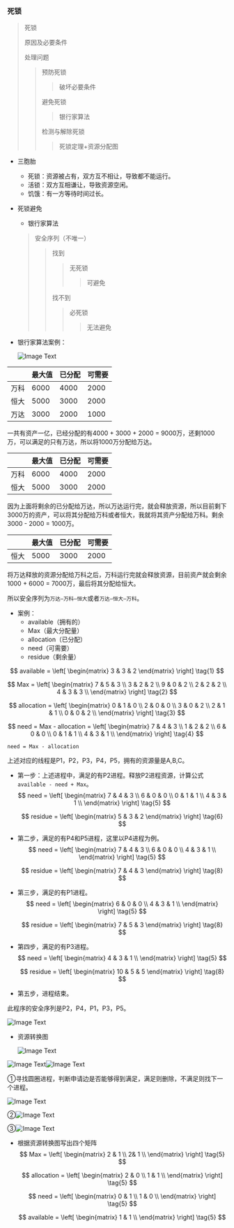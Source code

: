 ### 死锁

> 死锁
>
> 原因及必要条件 
>
> 处理问题
>
> >预防死锁
> >
> >> 破坏必要条件
> >
> >避免死锁
> >
> >> 银行家算法
> >
> >检测与解除死锁
> >
> >> 死锁定理+资源分配图

* 三胞胎

  * 死锁：资源被占有，双方互不相让，导致都不能运行。
  * 活锁：双方互相谦让，导致资源空闲。
  * 饥饿：有一方等待时间过长。

* 死锁避免

  * 银行家算法

  > 安全序列（不唯一）
  >
  > > 找到
  > >
  > > > 无死锁
  > > >
  > > > > 可避免
  > >
  > > 找不到
  > >
  > > > 必死锁
  > > >
  > > > > 无法避免

* 银行家算法案例：

  ![Image Text](https://raw.github.com/wangyufei1006/Study-Notes/master/Image/os-6.png)

|      | 最大值 | 已分配 | 可需要 |
| ---- | ------ | ------ | ------ |
| 万科 | 6000   | 4000   | 2000   |
| 恒大 | 5000   | 3000   | 2000   |
| 万达 | 3000   | 2000   | 1000   |

一共有资产一亿，已经分配的有4000 + 3000 + 2000 = 9000万，还剩1000万，可以满足的只有万达，所以将1000万分配给万达。

|      | 最大值 | 已分配 | 可需要 |
| ---- | ------ | ------ | ------ |
| 万科 | 6000   | 4000   | 2000   |
| 恒大 | 5000   | 3000   | 2000   |

因为上面将剩余的已分配给万达，所以万达运行完，就会释放资源，所以目前剩下3000万的资产，可以将其分配给万科或者恒大，我就将其资产分配给万科。剩余3000 - 2000 = 1000万。

|      | 最大值 | 已分配 | 可需要 |
| ---- | ------ | ------ | ------ |
| 恒大 | 5000   | 3000   | 2000   |

将万达释放的资源分配给万科之后，万科运行完就会释放资源，目前资产就会剩余1000 + 6000 = 7000万，最后将其分配给恒大。

所以安全序列为`万达—万科—恒大`或者`万达—恒大—万科`。

* 案例：
  * available（拥有的）
  * Max（最大分配量）
  * allocation（已分配）
  * need（可需要）
  * residue（剩余量）

$$
available = \left[
 \begin{matrix}
   3 & 3 & 2 
  \end{matrix}
  \right] \tag{1}
$$

$$
Max = \left[
 \begin{matrix}
   7 & 5 & 3  \\
   3 & 2 & 2 \\
   9 & 0 & 2 \\
   2 & 2 & 2 \\
   4 & 3 & 3 \\
  \end{matrix}
  \right] \tag{2}
$$

$$
allocation = \left[
 \begin{matrix}
   0 & 1 & 0  \\
   2 & 0 & 0 \\
   3 & 0 & 2 \\
   2 & 1 & 1 \\
   0 & 0 & 2 \\
  \end{matrix}
  \right] \tag{3}
$$

$$
need = Max - allocation = \left[
 \begin{matrix}
   7 & 4 & 3  \\
   1 & 2 & 2 \\
   6 & 0 & 0 \\
   0 & 1 & 1 \\
   4 & 3 & 1 \\
  \end{matrix}
  \right] \tag{4}
$$

`need = Max - allocation`

上述对应的线程是P1，P2，P3，P4，P5，拥有的资源量是A,B,C。

* 第一步：上述进程中，满足的有P2进程。释放P2进程资源，计算公式`available - need + Max`。
  $$
  need = \left[
   \begin{matrix}
     7 & 4 & 3  \\
     6 & 0 & 0 \\
     0 & 1 & 1 \\
     4 & 3 & 1 \\
    \end{matrix}
    \right] \tag{5}
  $$

  $$
  residue  =  \left[
   \begin{matrix}
     5 & 3 & 2
    \end{matrix}
    \right] \tag{6}
  $$



* 第二步，满足的有P4和P5进程，这里以P4进程为例。
  $$
  need = \left[
   \begin{matrix}
     7 & 4 & 3  \\
     6 & 0 & 0 \\
     4 & 3 & 1 \\
    \end{matrix}
    \right] \tag{5}
  $$

  $$
  residue  =  \left[
   \begin{matrix}
     7 & 4 & 3
    \end{matrix}
    \right] \tag{8}
  $$

  

* 第三步，满足的有P1进程。
  $$
  need = \left[
   \begin{matrix}
     6 & 0 & 0 \\
     4 & 3 & 1 \\
    \end{matrix}
    \right] \tag{5}
  $$

  $$
  residue  =  \left[
   \begin{matrix}
     7 & 5 & 3
    \end{matrix}
    \right] \tag{8}
  $$

  

* 第四步，满足的有P3进程。
  $$
  need = \left[
   \begin{matrix}
     4 & 3 & 1 \\
    \end{matrix}
    \right] \tag{5}
  $$

  $$
  residue  =  \left[
   \begin{matrix}
     10 & 5 & 5
    \end{matrix}
    \right] \tag{8}
  $$

* 第五步，进程结束。

此程序的安全序列是P2，P4，P1，P3，P5。

![Image Text](https://raw.github.com/wangyufei1006/Study-Notes/master/Image/os-7.png)

* 资源转换图

  ![Image Text](https://raw.github.com/wangyufei1006/Study-Notes/master/Image/os-8.png)

![Image Text](https://raw.github.com/wangyufei1006/Study-Notes/master/Image/os-9.png)![Image Text](https://raw.github.com/wangyufei1006/Study-Notes/master/Image/os-10.png)

①寻找圆圈进程，判断申请边是否能够得到满足，满足则删除，不满足则找下一个进程。

![Image Text](https://raw.github.com/wangyufei1006/Study-Notes/master/Image/os-11.png)

②![Image Text](https://raw.github.com/wangyufei1006/Study-Notes/master/Image/os-12.png)

③![Image Text](https://raw.github.com/wangyufei1006/Study-Notes/master/Image/os-13.png)

* 根据资源转换图写出四个矩阵
  $$
  Max = \left[
   \begin{matrix}
     2 & 1  \\
     2& 1 \\
    \end{matrix}
    \right] \tag{5}
  $$

  $$
  allocation = \left[
   \begin{matrix}
     2 & 0  \\
     1 & 1 \\
    \end{matrix}
    \right] \tag{5}
  $$

  $$
  need = \left[
   \begin{matrix}
     0 & 1  \\
     1 & 0 \\
    \end{matrix}
    \right] \tag{5}
  $$

  $$
  available = \left[
   \begin{matrix}
     1 & 1 \\
    \end{matrix}
    \right] \tag{5}
  $$

  

